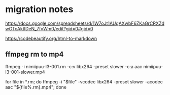# migration notes

https://docs.google.com/spreadsheets/d/1W7oJt1AUgAXwbF6ZKaGrCRXZdwOToAktIDeN_7fvWm0/edit?gid=0#gid=0

https://codebeautify.org/html-to-markdown

## ffmpeg rm to mp4

ffmpeg -i nimiipuu-l3-001.rm -c:v libx264 -preset slower -c:a aac nimiipuu-l3-001-slower.mp4

for file in *.rm; do ffmpeg -i "$file" -vcodec libx264 -preset slower -acodec aac "${file%.rm}.mp4"; done


